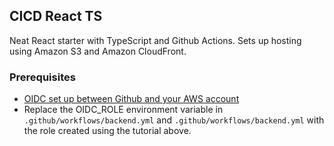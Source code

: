## CICD React TS

Neat React starter with TypeScript and Github Actions. Sets up hosting using Amazon S3 and Amazon CloudFront.

### Prerequisites

-   [OIDC set up between Github and your AWS account](https://docs.github.com/en/actions/deployment/security-hardening-your-deployments/configuring-openid-connect-in-amazon-web-services)
-   Replace the OIDC_ROLE environment variable in `.github/workflows/backend.yml` and `.github/workflows/backend.yml` with the role created using the tutorial above.
